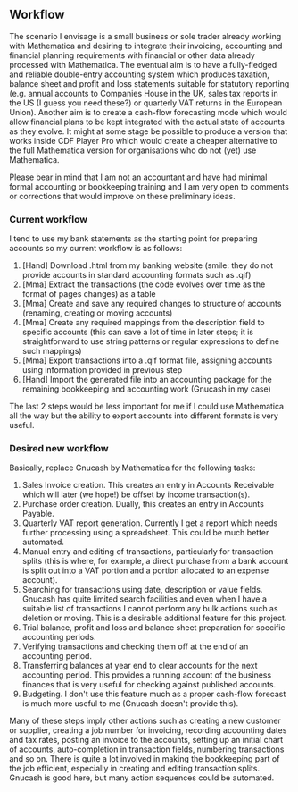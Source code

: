 ## Workflow ##
The scenario I envisage is a small business or sole trader already working with Mathematica and desiring to integrate their invoicing, accounting and financial planning requirements with financial or other data already processed with Mathematica. The eventual aim is to have a fully-fledged and reliable double-entry accounting system which produces taxation, balance sheet and profit and loss statements suitable for statutory reporting (e.g. annual accounts to Companies House in the UK, sales tax reports in the US (I guess you need these?) or quarterly VAT returns in the European Union). Another aim is to create a cash-flow forecasting mode which would allow financial plans to be kept integrated with the actual state of accounts as they evolve. It might at some stage be possible to produce a version that works inside CDF Player Pro which would create a cheaper alternative to the full Mathematica version for organisations who do not (yet) use Mathematica.

Please bear in mind that I am not an accountant and have had minimal formal accounting or bookkeeping training and I am very open to comments or corrections that would improve on these preliminary ideas.

### Current workflow ###
I tend to use my bank statements as the starting point for preparing accounts so my current workflow is as follows:

 1. [Hand] Download .html from my banking website (smile: they do not provide accounts in standard accounting formats such as .qif)
 2. [Mma] Extract the transactions (the code evolves over time as the format of pages changes) as a table
 3. [Mma] Create and save any required changes to structure of accounts (renaming, creating or moving accounts)
 4. [Mma] Create any required mappings from the description field to specific accounts (this can save a lot of time in later steps; it is straightforward to use string patterns or regular expressions to define such mappings)
 5. [Mma] Export transactions into a .qif format file, assigning accounts using information provided in previous step
 6. [Hand] Import the generated file into an accounting package for the remaining bookkeeping and accounting work (Gnucash in my case)

The last 2 steps would be less important for me if I could use Mathematica all the way but the ability to export accounts into different formats is very useful.

### Desired new workflow ###
Basically, replace Gnucash by Mathematica for the following tasks:

 1. Sales Invoice creation.  This creates an entry in Accounts Receivable which will later (we hope!) be offset by income transaction(s).
 2. Purchase order creation.  Dually, this creates an entry in Accounts Payable.
 3. Quarterly VAT report generation.  Currently I get a report which needs further processing using a spreadsheet. This could be much better automated.
 4. Manual entry and editing of transactions, particularly for transaction splits (this is where, for example, a direct purchase from a bank account is split out into a VAT portion and a portion allocated to an expense account).
 5. Searching for transactions using date, description or value fields.  Gnucash has quite limited search facilities and even when I have a suitable list of transactions I cannot perform any bulk actions such as deletion or moving.  This is a desirable additional feature for this project.
 6. Trial balance, profit and loss and balance sheet preparation for specific accounting periods.
 7. Verifying transactions and checking them off at the end of an accounting period.
 8. Transferring balances at year end to clear accounts for the next accounting period.  This provides a running account of the business finances that is very useful for checking against published accounts.
 9. Budgeting. I don't use this feature much as a proper cash-flow forecast is much more useful to me (Gnucash doesn't provide this).

Many of these steps imply other actions such as creating a new customer or supplier, creating a job number for invoicing, recording accounting dates and tax rates, posting an invoice to the accounts, setting up an initial chart of accounts, auto-completion in transaction fields, numbering transactions and so on. There is quite a lot involved in making the bookkeeping part of the job efficient, especially in creating and editing transaction splits.  Gnucash is good here, but many action sequences could be automated.

